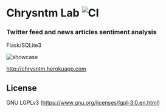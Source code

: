 # Chrysntm Lab  ![CI](https://img.shields.io/badge/build-passing-brightgreen.svg)

### Twitter feed and news articles sentiment analysis

Flask/SQLite3

![showcase](https://i.imgur.com/Tmjbrbq.jpg)

http://chrysntm.herokuapp.com

## License

GNU LGPLv3 (https://www.gnu.org/licenses/lgpl-3.0.en.html)
